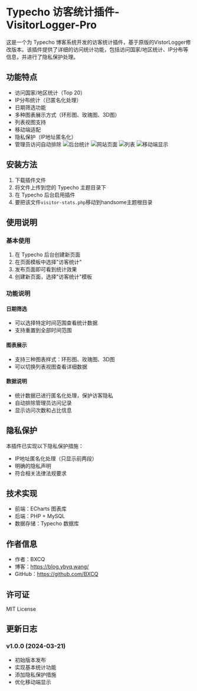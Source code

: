 # Typecho 访客统计插件-VisitorLogger-Pro
这是一个为 Typecho 博客系统开发的访客统计插件，基于原版的VistorLogger修改版本。该插件提供了详细的访问统计功能，包括访问国家/地区统计、IP分布等信息，并进行了隐私保护处理。


## 功能特点

- 访问国家/地区统计（Top 20）
- IP分布统计（已匿名化处理）
- 日期筛选功能
- 多种图表展示方式（环形图、玫瑰图、3D图）
- 列表视图支持
- 移动端适配
- 隐私保护（IP地址匿名化）
- 管理员访问自动排除
![后台统计](https://github.com/user-attachments/assets/abf6e988-8541-4f6d-9fef-dceb1a27ec8e)
![网站页面](https://github.com/user-attachments/assets/7572ba77-88ff-44e8-9b20-0b148ee73ea8)
![列表](https://github.com/user-attachments/assets/f3b4aaea-4b2b-4e75-becf-a4eae04e5f71)
![移动端显示](https://github.com/user-attachments/assets/39bfdcdd-012c-48ef-b8df-e25566f93454)

  

## 安装方法

1. 下载插件文件
2. 将文件上传到您的 Typecho 主题目录下
3. 在 Typecho 后台启用插件
4. 要把该文件`visitor-stats.php`移动到handsome主题根目录

## 使用说明

### 基本使用

1. 在 Typecho 后台创建新页面
2. 在页面模板中选择"访客统计"
3. 发布页面即可看到统计效果
4. 创建新页面，选择"访客统计"模板

### 功能说明

#### 日期筛选
- 可以选择特定时间范围查看统计数据
- 支持重置到全部时间范围

#### 图表展示
- 支持三种图表样式：环形图、玫瑰图、3D图
- 可以切换列表视图查看详细数据

#### 数据说明
- 统计数据已进行匿名化处理，保护访客隐私
- 自动排除管理员访问记录
- 显示访问次数和占比信息

## 隐私保护

本插件已实现以下隐私保护措施：
- IP地址匿名化处理（只显示前两段）
- 明确的隐私声明
- 符合相关法律法规要求

## 技术实现

- 前端：ECharts 图表库
- 后端：PHP + MySQL
- 数据存储：Typecho 数据库

## 作者信息

- 作者：BXCQ
- 博客：https://blog.ybyq.wang/
- GitHub：https://github.com/BXCQ

## 许可证

MIT License

## 更新日志

### v1.0.0 (2024-03-21)
- 初始版本发布
- 实现基本统计功能
- 添加隐私保护措施
- 优化移动端显示

